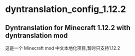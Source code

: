 # dyntranslation_config_1.12.2
Dyntranslation for Minecraft 1.12.2 with dyntranslation mod
---
这是一个 Minecraft mod 中文本地化项目,暂时只支持1.12.2
